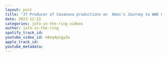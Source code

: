 ```yaml
---
layout: post
title: "JT Producer of Casanova productions on  Omos's Journey to WWE Championship"
date: 2023-12-23
categories: jofo-in-the-ring videos
author: jofo-in-the-ring
spotify_track_id: 
youtube_video_id: e8oq4p1gyZw
apple_track_id: 
youtube_metadata: 
---
```


